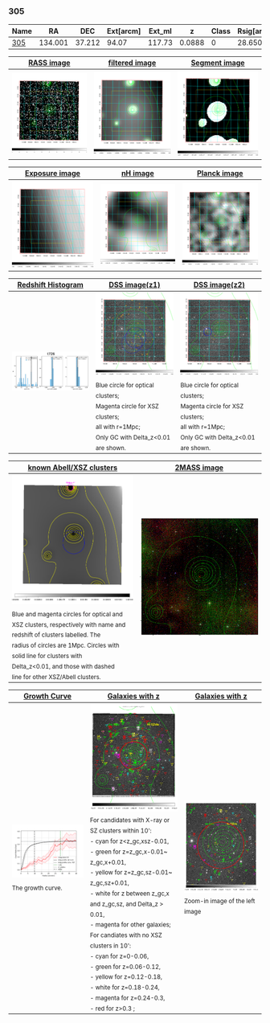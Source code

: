 <div STYLE="page-break-after: always;"></div>

### 305

|Name          |RA          |DEC      | Ext[arcm] | Ext_ml | z    | Class| Rsig[arcmin] | CRsig[c/s] | CR500[c/s] | R500[Mpc] |L500[erg/s]|F500[erg/s/cm^2]| M500[Msun]|Tx[keV]|beta|GC(XSZ,Delta_z<0.01)| GC(OPT,Delta_z<0.01)|GC|alias|
|--------------|------------|------------|---|---|-----------|--------|------|------|----|----|----|----|----|----|----|----|----|----|---|
|[305](script/305.md)     | 134.001       | 37.212       | 94.07    | 117.73   | 0.0888 | 0   | 28.650 |0.445 |0.402 |0.991 |1.480e+44 |7.516e-12 |3.012e+14 |4.347 |0.441 |-, |-, |-, |t726|

|[RASS image](../image/305/305_img.pdf)|[filtered image](../image/305/305_fil.pdf)|[Segment image](../image/305/305_seg.pdf)|
|-------------------|--------------------|-------------------|
| <img src="../image/305/305_img.png" width="300">  | <img src="../image/305/305_fil.png" width="300">   | <img src="../image/305/305_seg.png" width="300">  |

|[Exposure image](../image/305/305_mex.pdf)| [nH image](../image/305/305_nh.pdf)| [Planck image](../image/305/305_p.pdf)|
|-------------------|--------------------|-------------------|
|<img src="../image/305/305_mex.png" width="300">   | <img src="../image/305/305_nh.png" width="300">    | <img src="../image/305/305_p.png" width="300"> |

|[Redshift Histogram](../image/305/305_zg.pdf) | [DSS image(z1)](../image/305/305_dss_z1.pdf)      |  [DSS image(z2)](../image/305/305_dss_z2.pdf)    |
|-------------------|--------------------|-------------------|
|<img src="../image/305/305_zg.png" width="300"> |<img src="../image/305/305_dss_z1.png" width="300"> <sub><br>Blue circle for optical clusters; <br>Magenta circle for XSZ clusters; <br>all with r=1Mpc; <br>Only GC with Delta_z<0.01 are shown. </sub>| <img src="../image/305/305_dss_z2.png" width="300"><sub><br>Blue circle for optical clusters; <br>Magenta circle for XSZ clusters; <br>all with r=1Mpc; <br>Only GC with Delta_z<0.01 are shown. </sub> |

|[known Abell/XSZ clusters](../image/305/305_m.pdf) | [2MASS image](../image/305/305_2mass.pdf)      |
|-------------------|-------------------|
|<img src=../image/305/305_m.png width="300"> <sub><br>Blue and magenta circles for optical and <br>XSZ clusters, respectively with name and <br>redshift of clusters labelled. The <br>radius of circles are 1Mpc. Circles with <br>solid line for clusters with <br>Delta_z<0.01, and those with dashed <br>line for other XSZ/Abell clusters.        </sub>|<img src="../image/305/305_2mass.png" width="300">  |

|[Growth Curve](../image/305/305_gca_all.png) |[Galaxies with z](../image/305/305_opt_ned.pdf) |[Galaxies with z](../image/305/305_opt_ned_zoom.pdf) |
|-------------------|-------------------|-------------------|
| <img src="../image/305/305_gca_all.png" width="300"> <sub><br>The growth curve.</sub>| <img src=../image/305/305_opt_ned.png width="300"> <br><sub> For candidates with X-ray or SZ clusters within 10': <br> - cyan for z<z_gc,xsz-0.01, <br> - green for z=z_gc,x-0.01~ z_gc,x+0.01, <br> - yellow for z=z_gc,sz-0.01~ z_gc,sz+0.01, <br> - white for z between z_gc,x and z_gc,sz, and Delta_z > 0.01, <br> - magenta for other galaxies; <br>For candiates with no XSZ clusters in 10': <br> - cyan for z=0-0.06, <br> - green for z=0.06-0.12, <br> - yellow for z=0.12-0.18, <br> - white for z=0.18-0.24, <br> - magenta for z=0.24-0.3, <br> - red for z>0.3 ;  </sub>|<img src=../image/305/305_opt_ned_zoom.png width="300">  <br><sub> Zoom-in image of the left image</sub>|




